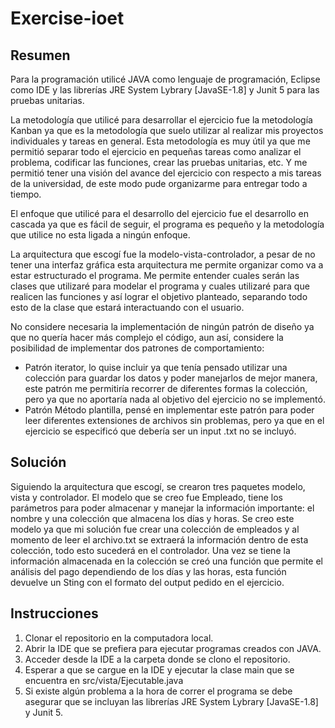 # Exercise-ioet

## Resumen
Para la programación utilicé JAVA como lenguaje de programación, Eclipse como IDE y las librerías JRE System Lybrary [JavaSE-1.8] y Junit 5 para las pruebas unitarias.

La metodología que utilicé para desarrollar el ejercicio fue la metodología Kanban ya que es la metodología que suelo utilizar al realizar mis proyectos individuales y tareas en general. Esta metodología es muy útil ya que me permitió separar todo el ejercicio en pequeñas tareas como analizar el problema, codificar las funciones, crear las pruebas unitarias, etc. Y me permitió tener una visión del avance del ejercicio con respecto a mis tareas de la universidad, de este modo pude organizarme para entregar todo a tiempo.

El enfoque que utilicé para el desarrollo del ejercicio fue el desarrollo en cascada ya que es fácil de seguir, el programa es pequeño y la metodología que utilice no esta ligada a ningún enfoque.

La arquitectura que escogí fue la modelo-vista-controlador, a pesar de no tener una interfaz gráfica esta arquitectura me permite organizar como va a estar estructurado el programa. Me permite entender cuales serán las clases que utilizaré para modelar el programa y cuales utilizaré para que realicen las funciones y así lograr el objetivo planteado, separando todo esto de la clase que estará interactuando con el usuario.

No considere necesaria la implementación de ningún patrón de diseño ya que no quería hacer más complejo el código, aun así, considere la posibilidad de implementar dos patrones de comportamiento:
* Patrón iterator, lo quise incluir ya que tenía pensado utilizar una colección para guardar los datos y poder manejarlos de mejor manera, este patrón me permitiría recorrer de diferentes formas la colección, pero ya que no aportaría nada al objetivo del ejercicio no se implementó.
* Patrón Método plantilla, pensé en implementar este patrón para poder leer diferentes extensiones de archivos sin problemas, pero ya que en el ejercicio se especificó que debería ser un input .txt no se incluyó.

## Solución
Siguiendo la arquitectura que escogí, se crearon tres paquetes modelo, vista y controlador. El modelo que se creo fue Empleado, tiene los parámetros para poder almacenar y manejar la información importante: el nombre y una colección que almacena los días y horas. Se creo este modelo ya que mi solución fue crear una colección de empleados y al momento de leer el archivo.txt se extraerá la información dentro de esta colección, todo esto sucederá en el controlador. Una vez se tiene la información almacenada en la colección se creó una función que permite el análisis del pago dependiendo de los días y las horas, esta función devuelve un Sting con el formato del output pedido en el ejercicio. 

## Instrucciones
1. Clonar el repositorio en la computadora local.
2. Abrir la IDE que se prefiera para ejecutar programas creados con JAVA.
3. Acceder desde la IDE a la carpeta donde se clono el repositorio.
4. Esperar a que se cargue en la IDE y ejecutar la clase main que se encuentra en src/vista/Ejecutable.java
5. Si existe algún problema a la hora de correr el programa se debe asegurar que se incluyan las librerías JRE System Lybrary [JavaSE-1.8] y Junit 5.
